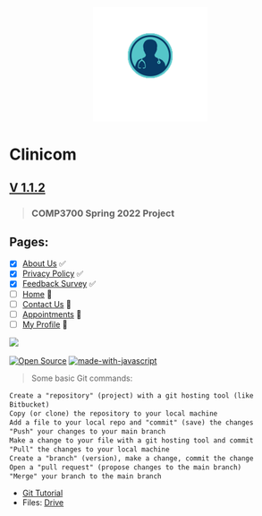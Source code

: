 <p align="center">
  <img src="https://github.com/0cool-design/WEB_Proj/blob/main/www/assets/imgs/logooo.png">
</p>

# __Clinicom__
## [V 1.1.2](https://github.com/0cool-design/WEB_Proj)
>### COMP3700 Spring 2022 Project

## Pages:
- [x] [About Us](https://github.com/0cool-design/WEB_Proj/blob/main/www/about.html) ✅
- [x] [Privacy Policy](https://github.com/0cool-design/WEB_Proj/blob/main/www/policy.html) ✅
- [x] [Feedback Survey](https://github.com/0cool-design/WEB_Proj/blob/main/www/feedback.html) ✅
- [ ] [Home](https://github.com/0cool-design/WEB_Proj/blob/main/www/index.html) 🐛
- [ ] [Contact Us](https://github.com/0cool-design/WEB_Proj/blob/main/www/contact.html) 🐛
- [ ] [Appointments](https://github.com/0cool-design/WEB_Proj/blob/main/www/appointments.html) 🚧
- [ ] [My Profile](https://github.com/0cool-design/WEB_Proj/blob/main/www/profile.html) 🚧  
   
![](https://us-central1-progress-markdown.cloudfunctions.net/progress/84)  
  
[![Open Source](https://badges.frapsoft.com/os/v1/open-source.svg?v=103)](https://opensource.org/)
[![made-with-javascript](https://img.shields.io/badge/Made%20with-JavaScript-1f425f.svg)](https://www.javascript.com)
  
> Some basic Git commands:
```
Create a "repository" (project) with a git hosting tool (like Bitbucket)
Copy (or clone) the repository to your local machine
Add a file to your local repo and "commit" (save) the changes
"Push" your changes to your main branch
Make a change to your file with a git hosting tool and commit
"Pull" the changes to your local machine
Create a "branch" (version), make a change, commit the change
Open a "pull request" (propose changes to the main branch)
"Merge" your branch to the main branch
```

- [Git Tutorial](https://youtu.be/DVRQoVRzMIY)
- Files: [Drive](https://drive.google.com/drive/u/1/folders/15W1RpJ4_eHC8mj1wnxQvZqJ8cgO4sRNT)
